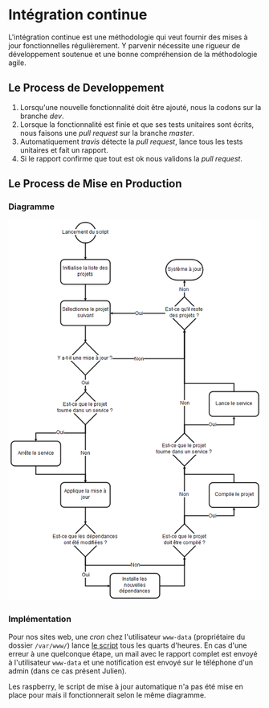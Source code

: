 Intégration continue
====================

L'intégration continue est une méthodologie qui veut fournir des mises à jour fonctionnelles régulièrement. Y parvenir nécessite une rigueur de développement soutenue et une bonne compréhension de la méthodologie agile.

Le Process de Developpement
---------------------------

1) Lorsqu'une nouvelle fonctionnalité doit être ajouté, nous la codons sur la branche *dev*.
2) Lorsque la fonctionnalité est finie et que ses tests unitaires sont écrits, nous faisons une *pull request* sur la branche *master*.
3) Automatiquement *travis* détecte la *pull request*, lance tous les tests unitaires et fait un rapport.
4) Si le rapport confirme que tout est ok nous validons la *pull request*.

Le Process de Mise en Production
--------------------------------

### Diagramme

![diagramme de la mise à jour](maj.png)

### Implémentation

Pour nos sites web, une *cron* chez l'utilisateur `www-data` (propriétaire du dossier `/var/www/`) lance [le script](maj.sh) tous les quarts d'heures. En cas d'une erreur à une quelconque étape, un mail avec le rapport complet est envoyé à l'utilisateur `www-data` et une notification est envoyé sur le téléphone d'un admin (dans ce cas présent Julien).

Les raspberry, le script de mise à jour automatique n'a pas été mise en place pour mais il fonctionnerait selon le même diagramme.
